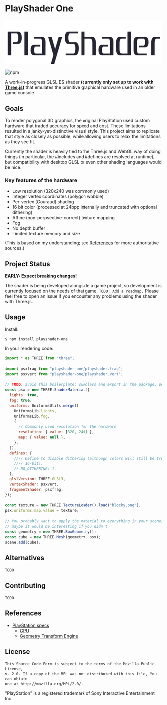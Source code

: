 # PlayShader One

<img src="logo.svg" width="780" alt="PlayShader logo">

![npm](https://img.shields.io/npm/v/playshader-one?style=for-the-badge)

A work-in-progress GLSL ES shader **(currently only set up to work with [Three.js])** that emulates the primitive graphical hardware used in an older game console

[three.js]: https://www.npmjs.com/package/three

## Goals

To render polygonal 3D graphics, the original PlayStation used custom hardware that traded accuracy for speed and cost. These limitations resulted in a janky-yet-distinctive visual style. This project aims to replicate that style as closely as possible, while allowing users to relax the limitations as they see fit.

Currently the shader is heavily tied to the Three.js and WebGL way of doing things (in particular, the #includes and #defines are resolved at runtime), but compatibility with desktop GLSL or even other shading languages would be nice.

### Key features of the hardware

* Low resolution (320x240 was commonly used)
* Integer vertex coordinates (polygon wobble)
* Per-vertex (Gouraud) shading
* 16 bit color (processed at 24bpp internally and truncated with optional dithering)
* Affine (non-perpsective-correct) texture mapping
* Fog
* No depth buffer
* Limited texture memory and size

(This is based on my understanding; see [References](#references) for more authoritative sources.)

## Project Status

**EARLY: Expect breaking changes!**

The shader is being developed alongside a game project, so development is currently focused on the needs of that game. `TODO: Add a roadmap.` Please feel free to open an issue if you encounter any problems using the shader with Three.js.

## Usage

Install:

```shell
$ npm install playshader-one
```

In your rendering code:

```js
import * as THREE from "three";

import psxfrag from "playshader-one/playshader.frag";
import psxvert from "playshader-one/playshader.vert";

// TODO: avoid this boilerplate; subclass and export in the package, perhaps
const psx = new THREE.ShaderMaterial({
  lights: true,
  fog: true,
  uniforms: UniformsUtils.merge([
    UniformsLib.lights,
    UniformsLib.fog,
    {
      // Commonly used resolution for the hardware
      resolution: { value: [320, 240] },
      map: { value: null },
    },
  ]),
  defines: {
    //// Define to disable dithering (although colors will still be truncated to
    //// 16-bit):
    // NO_DITHERING: 1,
  },
  glslVersion: THREE.GLSL3,
  vertexShader: psxvert,
  fragmentShader: psxfrag,
});

const texture = new THREE.TextureLoader().load("blocky.png");
psx.uniforms.map.value = texture;

// You probably want to apply the material to everything in your scene, but
// maybe it would be interesting if you didn't
const geometry = new THREE.BoxGeometry();
const cube = new THREE.Mesh(geometry, psx);
scene.add(cube);
```

## Alternatives

`TODO`

## Contributing

`TODO`

## References

* [PlayStation specs](https://psx-spx.consoledev.net)
  * [GPU](https://psx-spx.consoledev.net/graphicsprocessingunitgpu/)
  * [Geometry Transform Engine](https://psx-spx.consoledev.net/geometrytransformationenginegte/)

## License

```
This Source Code Form is subject to the terms of the Mozilla Public License,
v. 2.0. If a copy of the MPL was not distributed with this file, You can obtain
one at http://mozilla.org/MPL/2.0/.
```

"PlayStation" is a registered trademark of Sony Interactive Entertainment Inc.

